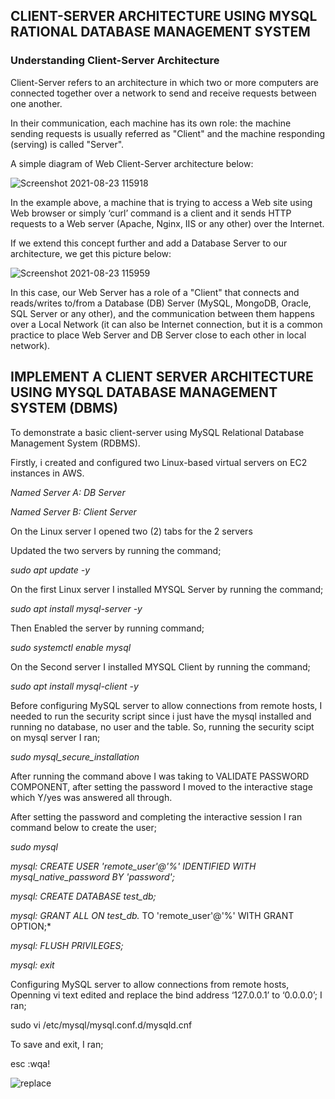 ## CLIENT-SERVER ARCHITECTURE USING MYSQL RATIONAL DATABASE MANAGEMENT SYSTEM

### Understanding Client-Server Architecture

Client-Server refers to an architecture in which two or more computers are connected together over a network to send and receive requests between one another.

In their communication, each machine has its own role: the machine sending requests is usually referred as "Client" and the machine responding (serving) is called "Server".

A simple diagram of Web Client-Server architecture below:

![Screenshot 2021-08-23 115918](https://user-images.githubusercontent.com/85954096/130487465-fc04a62a-93d9-4857-b123-9168f6e564f3.jpg)

In the example above, a machine that is trying to access a Web site using Web browser or simply ‘curl’ command is a client and it sends HTTP requests to a Web server (Apache, Nginx, IIS or any other) over the Internet.

If we extend this concept further and add a Database Server to our architecture, we get this picture below:

![Screenshot 2021-08-23 115959](https://user-images.githubusercontent.com/85954096/130487761-b2866cdc-dbee-4543-b1cc-b35b45385f49.jpg)

In this case, our Web Server has a role of a "Client" that connects and reads/writes to/from a Database (DB) Server (MySQL, MongoDB, Oracle, SQL Server or any other), and the communication between them happens over a Local Network (it can also be Internet connection, but it is a common practice to place Web Server and DB Server close to each other in local network).

## IMPLEMENT A CLIENT SERVER ARCHITECTURE USING MYSQL DATABASE MANAGEMENT SYSTEM (DBMS)

To demonstrate a basic client-server using MySQL Relational Database Management System (RDBMS).

Firstly, i created and configured two Linux-based virtual servers on EC2 instances in AWS.

*Named Server A: DB Server*

*Named Server B: Client Server*

On the Linux server I opened two (2) tabs for the 2 servers

Updated the two servers by running the command;   

*sudo apt update -y*

On the first Linux server I installed MYSQL Server by running the command;


*sudo apt install mysql-server -y*

Then Enabled the server by running command;

*sudo systemctl enable mysql* 

On the Second server I installed MYSQL Client by running the command;

*sudo apt install mysql-client -y*

Before configuring MySQL server to allow connections from remote hosts, I needed to run the security script since i just have the mysql installed and running no database, no user and the table. So, running the security scipt on mysql server I ran;

*sudo mysql_secure_installation*

After running the command above I was taking to VALIDATE PASSWORD COMPONENT, after setting the password I moved to the interactive stage which Y/yes was answered all through.

After setting the password and completing the interactive session I ran command below to create the user;

*sudo mysql*

*mysql: CREATE USER 'remote_user'@'%' IDENTIFIED WITH mysql_native_password BY 'password';*

*mysql: CREATE DATABASE test_db;*

*mysql: GRANT ALL ON test_db.* TO 'remote_user'@'%' WITH GRANT OPTION;*

*mysql: FLUSH PRIVILEGES;*

*mysql: exit*

Configuring MySQL server to allow connections from remote hosts, Openning vi text edited and replace the bind address ‘127.0.0.1’ to ‘0.0.0.0’; I ran;

sudo vi /etc/mysql/mysql.conf.d/mysqld.cnf

To save and exit, I ran;

esc :wqa!

![replace](https://user-images.githubusercontent.com/85954096/130512635-342d80c9-58f3-40f6-95d0-20e65d7b77ae.jpg)




